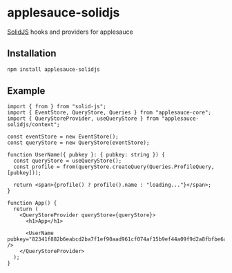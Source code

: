 # applesauce-solidjs

[SolidJS](https://www.solidjs.com/) hooks and providers for applesauce

## Installation

```bash
npm install applesauce-solidjs
```

## Example

```tsx
import { from } from "solid-js";
import { EventStore, QueryStore, Queries } from "applesauce-core";
import { QueryStoreProvider, useQueryStore } from "applesauce-solidjs/context";

const eventStore = new EventStore();
const queryStore = new QueryStore(eventStore);

function UserName({ pubkey }: { pubkey: string }) {
  const queryStore = useQueryStore();
  const profile = from(queryStore.createQuery(Queries.ProfileQuery, [pubkey]));

  return <span>{profile() ? profile().name : "loading..."}</span>;
}

function App() {
  return (
    <QueryStoreProvider queryStore={queryStore}>
      <h1>App</h1>

      <UserName pubkey="82341f882b6eabcd2ba7f1ef90aad961cf074af15b9ef44a09f9d2a8fbfbe6a2" />
    </QueryStoreProvider>
  );
}
```
